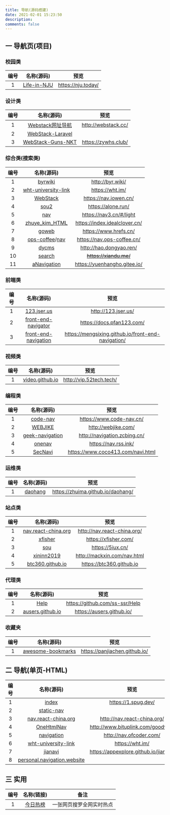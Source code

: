 ```yaml
---
title: 导航(源码搭建)
date: 2021-02-01 15:23:50
description: 
comments: false
---
```


## 一 导航页(项目)

### 校园类

| 编号 |                        名称(源码)                         |        预览        |
| :--: | :-------------------------------------------------------: | :----------------: |
|  1   | [Life-in-NJU](https://github.com/idealclover/Life-in-NJU) | https://nju.today/ |

### 设计类

| 编号 |                          名称(源码)                          |        预览         |
| :--: | :----------------------------------------------------------: | :-----------------: |
|  1   | [Webstack网址导航](https://github.com/WebStackPage/WebStackPage.github.io) | http://webstack.cc/ |
|  2   | [ WebStack-Laravel](https://github.com/hui-ho/WebStack-Laravel) |                     |
|  3   | [WebStack-Guns-NKT](https://github.com/Nikati/WebStack-Guns-NKT) | https://zywhs.club/ |

### 综合类(搜索类)

| 编号 |                          名称(源码)                          |             预览              |
| :--: | :----------------------------------------------------------: | :---------------------------: |
|  1   |        [byrwiki](https://github.com/byrwiki/byrwiki)         |       http://byr.wiki/        |
|  2   | [wht-university-link](https://github.com/wht-im/wht-university-link) |        https://wht.im/        |
|  3   |       [WebStack](https://github.com/owen0o0/WebStack)        |     https://nav.iowen.cn/     |
|  4   |           [sou2](https://github.com/yeetime/sou2)            |      https://alone.run/       |
|  5   |          [nav](https://github.com/xjh22222228/nav)           |    https://nav3.cn/#/light    |
|  6   | [zhuye_kim_HTML](https://github.com/idealclover/zhuye_kim_HTML) | https://index.idealclover.cn/ |
|  7   |           [goweb](https://github.com/iissy/goweb)            |     https://www.hrefs.cn/     |
|  8   | [ops-coffee](https://github.com/ops-coffee)/[nav](https://github.com/ops-coffee/nav) |  https://nav.ops-coffee.cn/   |
|  9   |          [dycms](https://github.com/dongyao8/dycms)          |    http://hao.dongyao.ren/    |
|  10  |         [search](https://github.com/xiandus/search)          |    ~~https://xiandu.me/~~     |
|  11  |   [aNavigation](https://github.com/Jackie1123/aNavigation)   | https://yuenhangho.gitee.io/  |

### 前端类

| 编号 |                          名称(源码)                          |                        预览                        |
| :--: | :----------------------------------------------------------: | :------------------------------------------------: |
|  1   |     [123.jser.us](https://github.com/jserme/123.jser.us)     |                http://123.jser.us/                 |
|  2   | [front-end-navigator](https://github.com/pfan123/front-end-navigator) |             https://docs.pfan123.com/              |
|  3   | [front-end-navigation](https://github.com/mengsixing/front-end-navigation) | https://mengsixing.github.io/front-end-navigation/ |

### 视频类

| 编号 |                          名称(源码)                          |          预览           |
| :--: | :----------------------------------------------------------: | :---------------------: |
|  1   | [video.github.io](https://github.com/xiugangzhang/video.github.io) | http://vip.52tech.tech/ |

### 编程类

| 编号 |                          名称(源码)                          |               预览                |
| :--: | :----------------------------------------------------------: | :-------------------------------: |
|  1   |        [code-nav](https://github.com/liyupi/code-nav)        |     https://www.code-nav.cn/      |
|  2   |       [WEBJIKE](https://github.com/xiaodai945/WEBJIKE)       |        http://webjike.com/        |
|  3   | [geek-navigation](https://github.com/geekape/geek-navigation) |   http://navigation.zcbing.cn/    |
|  4   |         [onenav](https://github.com/helloxz/onenav)          |       https://nav.rss.ink/        |
|  5   |        [SecNavi](https://github.com/coco413/SecNavi)         | https://www.coco413.com/navi.html |

### 运维类

| 编号 |                  名称(源码)                  |               预览                |
| :--: | :------------------------------------------: | :-------------------------------: |
|  1   | [daohang](https://github.com/zhuima/daohang) | https://zhuima.github.io/daohang/ |

### 站点类

| 编号 |                          名称(源码)                          |            预览             |
| :--: | :----------------------------------------------------------: | :-------------------------: |
|  1   | [nav.react-china.org](https://github.com/react-china/nav.react-china.org) | http://nav.react-china.org/ |
|  2   |       [xfisher](https://github.com/yplove156/xfisher)        |    https://xfisher.com/     |
|  3   |              [sou](https://github.com/5iux/sou)              |      https://5iux.cn/       |
|  4   |     [xininn2019](https://github.com/Mackxin/xininn2019)      | http://mackxin.com/nav.html |
|  5   | [btc360.github.io](https://github.com/btc360/btc360.github.io) |  https://btc360.github.io   |

### 代理类

| 编号 |                          名称(源码)                          |              预览              |
| :--: | :----------------------------------------------------------: | :----------------------------: |
|  1   |            [Help](https://github.com/ss-ssr/Help)            | https://github.com/ss-ssr/Help |
|  2   | [ausers.github.io](https://github.com/ausers/ausers.github.io) |   https://ausers.github.io/    |
### 收藏夹

| 编号 |                          名称(源码)                          |             预览              |
| :--: | :----------------------------------------------------------: | :---------------------------: |
|  1   | [awesome-bookmarks](https://github.com/PanJiaChen/awesome-bookmarks) | https://panjiachen.github.io/ |

## 二 导航(单页-HTML)

| 编号 |                          名称(源码)                          |                 预览                  |
| :--: | :----------------------------------------------------------: | :-----------------------------------: |
|  1   |          [index](https://github.com/openspug/index)          |          https://1.spug.dev/          |
|  2   |    [static-nav](https://github.com/TopVitamin/static-nav)    |                                       |
|  3   | [nav.react-china.org](https://github.com/react-china/nav.react-china.org) |      http://nav.react-china.org/      |
|  4   |    [OneHtmlNav](https://github.com/bituplink/OneHtmlNav)     |   http://www.bituplink.com/goodweb    |
|  5   |    [navigation](https://github.com/farawayliu/navigation)    |        http://nav.ofcoder.com/        |
|  6   | [wht-university-link](https://github.com/wht-im/wht-university-link) |            https://wht.im/            |
|  7   |       [jianavi](https://github.com/appexplore/jianavi)       | https://appexplore.github.io/jianavi/ |
|  8   | [personal.navigation.website](https://github.com/tojohnonly/personal.navigation.website) |                                       |

## 三 实用

| 编号 |            名称(链接)             |           备注           |
| :--: | :-------------------------------: | :----------------------: |
|  1   | [今日热榜](https://tophub.today/) | 一张网页搜罗全网实时热点 |


